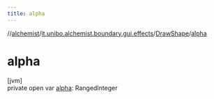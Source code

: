 ```yaml
---
title: alpha
---
```

//[alchemist](../../../index.html)/[it.unibo.alchemist.boundary.gui.effects](../index.html)/[DrawShape](index.html)/[alpha](alpha.html)



# alpha



[jvm]\
private open var [alpha](alpha.html): RangedInteger




